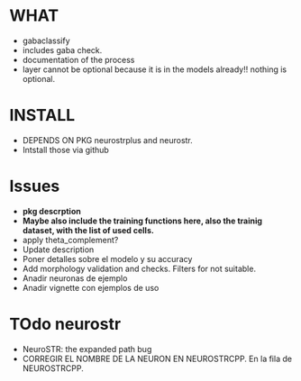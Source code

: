 # WHAT  
- gabaclassify 
- includes gaba check.  
- documentation of the process  
- layer cannot be optional because it is in the models already!! nothing is optional.   

# INSTALL 
- DEPENDS ON PKG neurostrplus and neurostr. 
- Intstall those via github   

# Issues
- **pkg descrption** 
- **Maybe also include the training functions here, also the trainig dataset, with the list of used cells.**
 - apply theta_complement?
- Update description
- Poner detalles sobre el modelo y su accuracy
- Add morphology validation and checks. Filters for not suitable. 
- Anadir neuronas de ejemplo 
- Anadir vignette con ejemplos de uso 

# TOdo neurostr
- NeuroSTR: the expanded path bug
- CORREGIR EL NOMBRE DE LA NEURON EN NEUROSTRCPP. En la fila de NEUROSTRCPP.  
